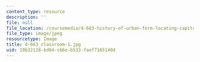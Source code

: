 ```yaml
---
content_type: resource
description: ''
file: null
file_location: /coursemedia/4-663-history-of-urban-form-locating-capitalism-producing-early-modern-cities-and-objects-spring-2014/19b32128bd04c66eb533faef7165140d_4-663_classroom-1.jpg
file_type: image/jpeg
resourcetype: Image
title: 4-663_classroom-1.jpg
uid: 19b32128-bd04-c66e-b533-faef7165140d
---
```

